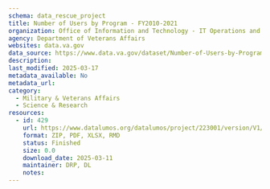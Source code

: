 ```yaml
---
schema: data_rescue_project 
title: Number of Users by Program - FY2010-2021
organization: Office of Information and Technology - IT Operations and Services (ITOPS)
agency: Department of Veterans Affairs
websites: data.va.gov
data_source: https://www.data.va.gov/dataset/Number-of-Users-by-Program-FY2010-2021/d5id-4vsp
description: 
last_modified: 2025-03-17
metadata_available: No
metadata_url: 
category:
  - Military & Veterans Affairs 
  - Science & Research 
resources:
  - id: 429
    url: https://www.datalumos.org/datalumos/project/223001/version/V1/view
    format: ZIP, PDF, XLSX, RMD
    status: Finished
    size: 0.0
    download_date: 2025-03-11
    maintainer: DRP, DL
    notes: 
---
```

